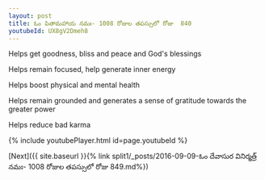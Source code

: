 ```yaml
---
layout: post
title: ఓం పితామహాయ నమః- 1008 రోజుల తపస్సులో రోజు  840
youtubeId: UX8gV2Dmeh8
---
```

 
 
Helps get goodness, bliss and peace and God's blessings
 
Helps remain focused, help generate inner energy 
 
Helps boost physical and mental health 
 
Helps remain grounded and generates a sense of gratitude towards the greater power 
 
Helps reduce bad karma
 
 
 
 


{% include youtubePlayer.html id=page.youtubeId %}
 
[Next]({{ site.baseurl }}{% link  split1/_posts/2016-09-09-ఓం దేవాసుర వినిర్మత్ర్ నమః- 1008 రోజుల తపస్సులో రోజు  849.md%})
 
